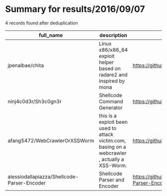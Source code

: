 
# Summary for results/2016/09/07
    
4 records found after deduplication

| full_name | description | html_url | matched_list | matched_count | pushed_at | size | stargazers_count | language | forks_count | vul_ids |
|---------------------------------------------|-------------------------------------------------------------------------------------------------|----------------------------------------------------------------|----------------|-----------------|---------------------------|--------|--------------------|------------|---------------|-----------|
| jpenalbae/chita | Linux x86/x86_64 exploit helper based on radare2 and inspired by mona | https://github.com/jpenalbae/chita | ['exploit'] | 1 | 2016-09-07 04:46:36+00:00 | 36 | 6 | JavaScript | 2 | [] |
| ninj4c0d3r/Sh3c0gn3r | Shellcode Command Generator | https://github.com/ninj4c0d3r/Sh3c0gn3r | ['shellcode'] | 1 | 2016-09-07 00:32:15+00:00 | 1 | 1 | Shell | 1 | [] |
| afang5472/WebCrawlerOrXSSWorm | this is a exploit been used to attack victim.com, basing on a webcrawler , actually a XSS-Worm. | https://github.com/afang5472/WebCrawlerOrXSSWorm | ['exploit'] | 1 | 2016-09-07 13:31:34+00:00 | 7 | 2 | Python | 1 | [] |
| alessiodallapiazza/Shellcode-Parser-Encoder | Shellcode Parser and Encoder | https://github.com/alessiodallapiazza/Shellcode-Parser-Encoder | ['shellcode'] | 1 | 2016-09-07 09:21:18+00:00 | 4 | 0 | Python | 0 | [] |
